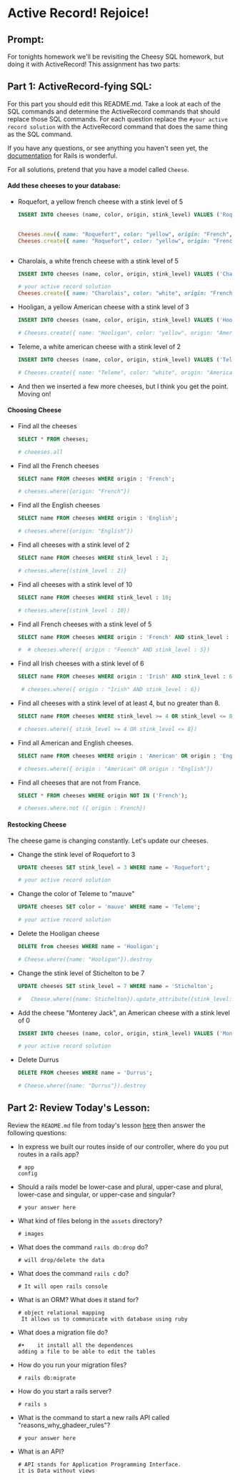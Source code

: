 # Active Record!  Rejoice!

## Prompt:
For tonights homework we'll be revisiting the Cheesy SQL homework, but doing it with ActiveRecord!  This assignment has two parts:

## Part 1: ActiveRecord-fying SQL:

For this part you should edit this README.md. Take a look at each of the SQL commands and determine the ActiveRecord commands that should replace those SQL commands.  For each question replace the `#your active record solution` with the ActiveRecord command that does the same thing as the SQL command.

If you have any questions, or see anything you haven't seen yet, the [documentation](https://guides.rubyonrails.org/active_record_basics.html) for Rails is wonderful.

For all solutions, pretend that you have a model called `Cheese`.

#### Add these cheeses to your database:

- Roquefort, a yellow french cheese with a stink level of 5
  ```sql
  INSERT INTO cheeses (name, color, origin, stink_level) VALUES ('Roquefort', 'yellow', 'French', 5);
  ```

  ```ruby
 
  Cheeses.new({ name: "Roquefort", color: "yellow", origin: "French", stink_level: 5})
  Cheeses.create({ name: "Roquefort", color: "yellow", origin: "French", stink_level: 5})
  

  
  ```

- Charolais, a white french cheese with a stink level of 5
  ```sql
  INSERT INTO cheeses (name, color, origin, stink_level) VALUES ('Charolais', 'white', 'French', 5);
  ```

  ```ruby
  # your active record solution
  Cheeses.create({ name: "Charolais", color: "white", origin: "French", stink_level: 5})

- Hooligan, a yellow American cheese with a stink level of 3
  ```sql
  INSERT INTO cheeses (name, color, origin, stink_level) VALUES ('Hooligan', 'yellow', 'American', 3);
  ```

  ```ruby
  # Cheeses.create({ name: "Hooligan", color: "yellow", origin: "American", stink_level: 3})

  ```
- Teleme, a white american cheese with a stink level of 2
  ```sql
  INSERT INTO cheeses (name, color, origin, stink_level) VALUES ('Teleme', 'white', 'American', 2);
  ```

  ```ruby
  # Cheeses.create({ name: "Teleme", color: "white", origin: "American", stink_level: 2})

  ```
- And then we inserted a few more cheeses, but I think you get the point.  Moving on!

#### Choosing Cheese


- Find all the cheeses
  
  ```sql
  SELECT * FROM cheeses;
  ```

  ```ruby
  # cheeeses.all
  ```

- Find all the French cheeses
    
  ```sql
  SELECT name FROM cheeses WHERE origin : 'French';
  ```

  ```ruby
  # cheeses.where({origin: "French"})
  ```
- Find all the English cheeses
    
  ```sql
  SELECT name FROM cheeses WHERE origin : 'English';
  ```

  ```ruby
  # cheeses.where({origin: "English"}) 
  ```
- Find all cheeses with a stink level of 2
    
  ```sql
  SELECT name FROM cheeses WHERE stink_level : 2;
  ```

  ```ruby
  # cheeses.where{(stink_level : 2)}
  ```
- Find all cheeses with a stink level of 10
    
  ```sql
  SELECT name FROM cheeses WHERE stink_level : 10;
  ```

  ```ruby
  # cheeses.where{(stink_level : 10})
  ```
- Find all French cheeses with a stink level of 5
    
  ```sql
  SELECT name FROM cheeses WHERE origin : 'French' AND stink_level : 5;
  ```

  ```ruby
  #  # cheeses.where({ origin : "Feench" AND stink_level : 5})
  ```
- Find all Irish cheeses with a stink level of 6
    
  ```sql
  SELECT name FROM cheeses WHERE origin : 'Irish' AND stink_level : 6;
  ```

  ```ruby
   # cheeses.where({ origin : "Irish" AND stink_level : 6})
  ```
- Find all cheeses with a stink level of at least 4, but no greater than 8.
    
  ```sql
  SELECT name FROM cheeses WHERE stink_level >= 4 OR stink_level <= 8;
  ```

  ```ruby
  # cheeses.where({ stink_level >= 4 OR stink_level <= 8})
  ```
- Find all American and English cheeses.
    
  ```sql
  SELECT name FROM cheeses WHERE origin : 'American' OR origin : 'English';
  ```

  ```ruby
  # cheeses.where({ origin : "American" OR origin : "English"})
  ```
- Find all cheeses that are not from France.
    
  ```sql
  SELECT * FROM cheeses WHERE origin NOT IN ('French');
  ```

  ```ruby
  # cheeses.where.not ({ origin : French})
  ```


#### Restocking Cheese

The cheese game is changing constantly. Let's update our cheeses.

- Change the stink level of Roquefort to 3
    
  ```sql
  UPDATE cheeses SET stink_level = 3 WHERE name = 'Roquefort';
  ```

  ```ruby
  # your active record solution
  ```
- Change the color of Teleme to "mauve"
    
  ```sql
  UPDATE cheeses SET color = 'mauve' WHERE name = 'Teleme';
  ```

  ```ruby
  # your active record solution
  ```
- Delete the Hooligan cheese
    
  ```sql
  DELETE from cheeses WHERE name = 'Hooligan';
  ```

  ```ruby
  # Cheese.where({name: "Hooligan"}).destroy
  ```
- Change the stink level of Stichelton to be 7
    
  ```sql
  UPDATE cheeses SET stink_level = 7 WHERE name = 'Stichelton';
  ```

  ```ruby
  #   Cheese.where({name: Stichelton}).update_attribute({stink_level: 7})
  ```
- Add the cheese "Monterey Jack", an American cheese with a stink level of 0
    
  ```sql
  INSERT INTO cheeses (name, color, origin, stink_level) VALUES ('Monterey Jack', 'white', 'American', 0);
  ```

  ```ruby
  # your active record solution
  ```
- Delete Durrus
    
  ```sql
  DELETE FROM cheeses WHERE name = 'Durrus';
  ```

  ```ruby
  # Cheese.where({name: "Durrus"}).destroy
  ```

## Part 2: Review Today's Lesson:
Review the `README.md` file from today's lesson [here](https://github.com/WDI-HoneyBadger/w10d03-intro-to-rails) then answer the following questions:

- In express we built our routes inside of our controller, where do you put routes in a rails app?
  ```
  # app 
  config
  ```
- Should a rails model be lower-case and plural, upper-case and plural, lower-case and singular, or upper-case and singular?
  ```
  # your answer here
  ```
- What kind of files belong in the `assets` directory?
  ```
  # images 
  ```
- What does the command `rails db:drop` do?
  ```
  # will drop/delete the data 
  ```
- What does the command `rails c` do?
  ```
  # It will open rails console 
  ```
- What is an ORM?  What does it stand for?
  ```
  # object relational mapping
   It allows us to communicate with database using ruby
  ```
- What does a migration file do?
  ```
  #•	it install all the dependences
  adding a file to be able to edit the tables 
  ```
- How do you run your migration files?
  ```
  # rails db:migrate
  ```
- How do you start a rails server?
  ```
  # rails s
  ```
- What is the command to start a new rails API called "reasons_why_ghadeer_rules"?
  ```
  # your answer here
  ```
- What is an API?
  ```
  # API stands for Application Programming Interface.
  it is Data without views 
  ```
